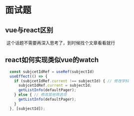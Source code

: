 # 面试题

## vue与react区别

​ 这个话题不需要再深入思考了，到时候找个文章看看就行

## react如何实现类似vue的watch

```js
  const subjcetIdRef = useRef(subjectId)
  useEffect(() => {
    if (subjcetIdRef.current !== subjectId) { // 修改学科
      subjcetIdRef.current = subjectId;
      getListInfo(defaultPager);
    } else { // 修改其他筛选项
      getListInfo(defaultPager);
    }
  }, [subjectId]);
```
